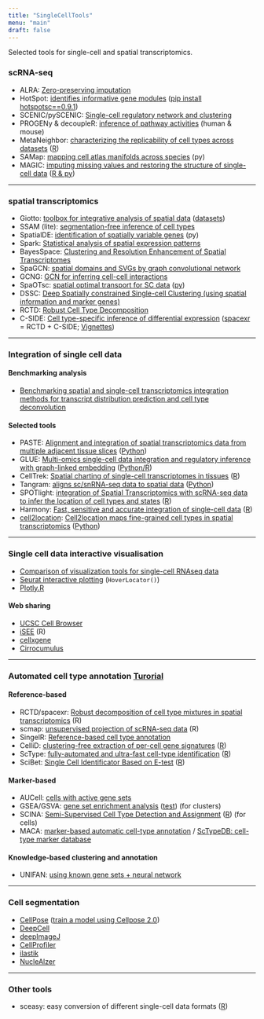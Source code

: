 ```yaml
---
title: "SingleCellTools"
menu: "main"
draft: false
---
```


Selected tools for single-cell and spatial transcriptomics.

### scRNA-seq
- ALRA: [Zero-preserving imputation](https://www.nature.com/articles/s41467-021-27729-z)
- HotSpot: [identifies informative gene modules](https://hotspot.readthedocs.io/en/latest/) ([pip install hotspotsc==0.9.1](https://yoseflab.github.io/Hotspot/))
- SCENIC/pySCENIC: [Single-cell regulatory network and clustering](https://scenic.aertslab.org/)
- PROGENy & decoupleR: [inference of pathway activities](https://saezlab.github.io/progeny/articles/progeny.html) (human & mouse)
- MetaNeighbor: [characterizing the replicability of cell types across datasets](https://www.nature.com/articles/s41596-021-00575-5) ([R](https://www.bioconductor.org/packages/release/bioc/html/MetaNeighbor.html))
- SAMap: [mapping cell atlas manifolds across species](https://github.com/atarashansky/SAMap) (py)
- MAGIC: [imputing missing values and restoring the structure of single-cell data](https://www.krishnaswamylab.org/projects/magic) ([R & py](https://github.com/KrishnaswamyLab/MAGIC))

***

### spatial transcriptomics
- Giotto: [toolbox for integrative analysis of spatial data](https://rubd.github.io/Giotto_site/) ([datasets](https://github.com/drieslab/spatial-datasets/tree/master/data))
- SSAM (lite): [segmentation-free inference of cell types](https://www.nature.com/articles/s41467-021-23807-4)
- SpatialDE: [identification of spatially variable genes](https://github.com/Teichlab/SpatialDE) (py)
- Spark: [Statistical analysis of spatial expression patterns](https://github.com/xzhoulab/SPARK)
- BayesSpace: [Clustering and Resolution Enhancement of Spatial Transcriptomes](http://www.bioconductor.org/packages/release/bioc/vignettes/BayesSpace/inst/doc/BayesSpace.html)
- SpaGCN: [spatial domains and SVGs by graph convolutional network](https://github.com/jianhuupenn/SpaGCN)
- GCNG: [GCN for inferring cell-cell interactions](https://github.com/xiaoyeye/GCNG)
- SpaOTsc: [spatial optimal transport for SC data](https://www.nature.com/articles/s41467-020-15968-5) ([py](https://github.com/zcang/SpaOTsc))
- DSSC: [Deep Spatially constrained Single-cell Clustering (using spatial information and marker genes)](https://github.com/xianglin226/DSSC)
- RCTD: [Robust Cell Type Decomposition](https://raw.githack.com/dmcable/spacexr/master/vignettes/spatial-transcriptomics.html)
- C-SIDE: [Cell type-specific inference of differential expression](https://raw.githack.com/dmcable/spacexr/master/vignettes/differential-expression.html) ([spacexr](https://github.com/dmcable/spacexr) = RCTD + C-SIDE; [Vignettes](https://github.com/dmcable/spacexr/tree/master/vignettes))

***

### Integration of single cell data

#### Benchmarking analysis

- [Benchmarking spatial and single-cell transcriptomics integration methods for transcript distribution prediction and cell type deconvolution](https://www.nature.com/articles/s41592-022-01480-9)

#### Selected tools
- PASTE: [Alignment and integration of spatial transcriptomics data from multiple adjacent tissue slices](https://www.nature.com/articles/s41592-022-01459-6) ([Python](https://github.com/raphael-group/paste))
- GLUE: [Multi-omics single-cell data integration and regulatory inference with graph-linked embedding](https://www.nature.com/articles/s41587-022-01284-4) ([Python/R](https://github.com/gao-lab/GLUE))
- CellTrek: [Spatial charting of single-cell transcriptomes in tissues](https://www.nature.com/articles/s41587-022-01233-1) ([R](https://github.com/navinlabcode/CellTrek))
- Tangram: [aligns sc/snRNA-seq data to spatial data](https://www.nature.com/articles/s41592-021-01264-7) ([Python](https://github.com/broadinstitute/Tangram))
- SPOTlight: [integration of Spatial Transcriptomics with scRNA-seq data to infer the location of cell types and states](https://academic.oup.com/nar/article/49/9/e50/6129341) ([R](https://github.com/MarcElosua/SPOTlight))
- Harmony: [Fast, sensitive and accurate integration of single-cell data](https://www.nature.com/articles/s41592-019-0619-0) ([R](https://github.com/immunogenomics/harmony))
- [cell2location](https://cell2location.readthedocs.io/en/latest/): [Cell2location maps fine-grained cell types in spatial transcriptomics](https://www.nature.com/articles/s41587-021-01139-4) ([Python](https://github.com/BayraktarLab/cell2location/))

***

### Single cell data interactive visualisation

- [Comparison of visualization tools for single-cell RNAseq data](https://academic.oup.com/nargab/article/2/3/lqaa052/5877814)
- [Seurat interactive plotting](https://satijalab.org/seurat/articles/visualization_vignette.html#interactive-plotting-features-1) (`HoverLocator()`)
- [Plotly.R](https://plotly.com/r/)

#### Web sharing
- [UCSC Cell Browser](https://cellbrowser.readthedocs.io/en/master/index.html)
- [iSEE](https://github.com/iSEE/iSEE) (R)
- [cellxgene](https://github.com/chanzuckerberg/cellxgene)
- [Cirrocumulus](https://cirrocumulus.readthedocs.io/en/latest/)

***

### Automated cell type annotation [Turorial](https://www.nature.com/articles/s41596-021-00534-0)

#### Reference-based

- RCTD/spacexr: [Robust decomposition of cell type mixtures in spatial transcriptomics](https://github.com/dmcable/spacexr) (R)
- scmap: [unsupervised projection of scRNA-seq data](https://scmap.sanger.ac.uk/han2018/) (R)
- SingelR: [Reference-based cell type annotation](http://bioconductor.org/books/release/SingleRBook/introduction.html) 
- CelliD: [clustering-free extraction of per-cell gene signatures](https://www.nature.com/articles/s41587-021-00896-6) ([R](https://github.com/RausellLab/CelliD))
- ScType: [fully-automated and ultra-fast cell-type identification](https://www.nature.com/articles/s41467-022-28803-w) ([R](https://github.com/IanevskiAleksandr/sc-type))
- SciBet: [Single Cell Identificator Based on E-test](http://scibet.cancer-pku.cn/index.html) ([R](http://scibet.cancer-pku.cn/installation.html))

#### Marker-based

- AUCell: [cells with active gene sets](https://www.bioconductor.org/packages/devel/bioc/vignettes/AUCell/inst/doc/AUCell.html)
- GSEA/GSVA: [gene set enrichment analysis](https://bmcbioinformatics.biomedcentral.com/articles/10.1186/1471-2105-14-7) ([test](https://github.com/jdime/scRNAseq_cell_cluster_labeling)) (for clusters)
- SCINA: [Semi-Supervised Cell Type Detection and Assignment](https://lce.biohpc.swmed.edu/scina/) ([R](https://github.com/jcao89757/SCINA)) (for cells)
- MACA: [marker-based automatic cell-type annotation](https://github.com/ImXman/MACA) / [ScTypeDB: cell-type marker database](https://www.nature.com/articles/s41467-022-28803-w#Abs1)

#### Knowledge-based clustering and annotation

- UNIFAN: [using known gene sets + neural network](https://genome.cshlp.org/content/early/2022/06/28/gr.276609.122.long)  
 

***
### Cell segmentation

- [CellPose](https://www.cellpose.org/) ([train a model using Cellpose 2.0](https://www.nature.com/articles/s41592-022-01663-4))
- [DeepCell](https://github.com/vanvalenlab/intro-to-deepcell)
- [deepImageJ](https://deepimagej.github.io/deepimagej/)
- [CellProfiler](https://cellprofiler.org/)
- [ilastik](https://www.ilastik.org/)
- [NucleAlzer](https://www.nucleaizer.org/)

***

### Other tools

- sceasy: easy conversion of different single-cell data formats ([R](https://github.com/cellgeni/sceasy))


